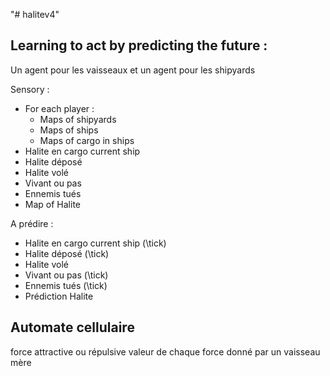 "# halitev4" 

## Learning to act by predicting the future :

Un agent pour les vaisseaux et un agent pour les shipyards

Sensory :
 - For each player : 
     * Maps of shipyards
     * Maps of ships
     * Maps of cargo in ships
 - Halite en cargo current ship
 - Halite déposé
 - Halite volé
 - Vivant ou pas
 - Ennemis tués
 - Map of Halite

A prédire :
 - Halite en cargo current ship (\tick)
 - Halite déposé (\tick)
 - Halite volé
 - Vivant ou pas (\tick)
 - Ennemis tués (\tick)
 - Prédiction Halite
 
 
## Automate cellulaire 

force attractive ou répulsive 
valeur de chaque force donné par un vaisseau mère
